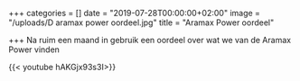 +++
categories = []
date = "2019-07-28T00:00:00+02:00"
image = "/uploads/D aramax power oordeel.jpg"
title = "Aramax Power oordeel"

+++
Na ruim een maand in gebruik een oordeel over wat we van de Aramax Power vinden

{{< youtube hAKGjx93s3I>}}